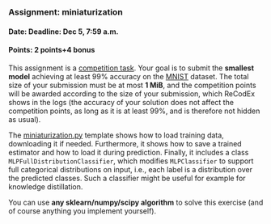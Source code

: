 ### Assignment: miniaturization
#### Date: Deadline: Dec 5, 7:59 a.m.
#### Points: 2 points+4 bonus

This assignment is a [competition task](https://ufal.mff.cuni.cz/courses/npfl129/2324-winter#competitions).
Your goal is to submit the **smallest model** achieving at least 99%
accuracy on the [MNIST](http://yann.lecun.com/exdb/mnist/) dataset.
The total size of your submission must be at most **1 MiB**, and the competition
points will be awarded according to the size of your submission, which ReCodEx
shows in the logs (the accuracy of your solution does not affect the competition
points, as long as it is at least 99%, and is therefore not hidden as usual).

The [miniaturization.py](https://github.com/ufal/npfl129/tree/past-2324/labs/08/miniaturization.py)
template shows how to load training data, downloading it if needed.
Furthermore, it shows how to save a trained estimator and how to load it during
prediction. Finally, it includes a class `MLPFullDistributionClassifier`, which
modifies `MLPClassifier` to support full categorical distributions on input,
i.e., each label is a distribution over the predicted classes. Such a classifier
might be useful for example for knowledge distillation.

You can use **any sklearn/numpy/scipy algorithm** to solve this exercise
(and of course anything you implement yourself).
